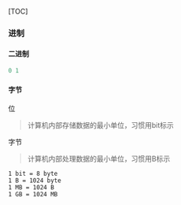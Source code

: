 [TOC]

### 进制

#### 二进制

~~~go
0 1 
~~~

#### 字节

位

> 计算机内部存储数据的最小单位，习惯用bit标示

字节

> 计算机内部处理数据的最小单位，习惯用B标示

~~~
1 bit = 8 byte
1 B = 1024 byte
1 MB = 1024 B
1 GB = 1024 MB
~~~

